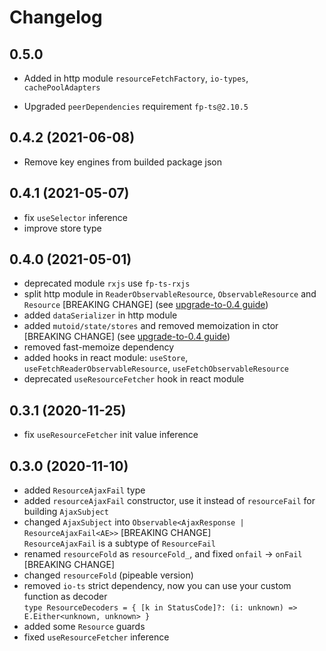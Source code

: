 # Changelog

## 0.5.0

-   Added in http module `resourceFetchFactory`, `io-types`, `cachePoolAdapters`

-   Upgraded `peerDependencies` requirement `fp-ts@2.10.5`

## 0.4.2 (2021-06-08)

-   Remove key engines from builded package json

## 0.4.1 (2021-05-07)

-   fix `useSelector` inference
-   improve store type

## 0.4.0 (2021-05-01)

-   deprecated module `rxjs` use `fp-ts-rxjs`
-   split http module in `ReaderObservableResource`, `ObservableResource` and `Resource` [BREAKING CHANGE] (see [upgrade-to-0.4 guide](https://engineering.facile.it/mutoid/docs/migration/upgrade-to-0.4))
-   added `dataSerializer` in http module
-   added `mutoid/state/stores` and removed memoization in ctor [BREAKING CHANGE] (see [upgrade-to-0.4 guide](https://engineering.facile.it/mutoid/docs/migration/upgrade-to-0.4))
-   removed fast-memoize dependency
-   added hooks in react module: `useStore`, `useFetchReaderObservableResource`, `useFetchObservableResource`
-   deprecated `useResourceFetcher` hook in react module

## 0.3.1 (2020-11-25)

-   fix `useResourceFetcher` init value inference

## 0.3.0 (2020-11-10)

-   added `ResourceAjaxFail` type
-   added `resourceAjaxFail` constructor, use it instead of `resourceFail` for building `AjaxSubject`
-   changed `AjaxSubject` into `Observable<AjaxResponse | ResourceAjaxFail<AE>>` [BREAKING CHANGE]  
    `ResourceAjaxFail` is a subtype of `ResourceFail`
-   renamed `resourceFold` as `resourceFold_`, and fixed `onfail` -> `onFail` [BREAKING CHANGE]
-   changed `resourceFold` (pipeable version)
-   removed `io-ts` strict dependency, now you can use your custom function as decoder  
    `type ResourceDecoders = { [k in StatusCode]?: (i: unknown) => E.Either<unknown, unknown> }`
-   added some `Resource` guards
-   fixed `useResourceFetcher` inference
